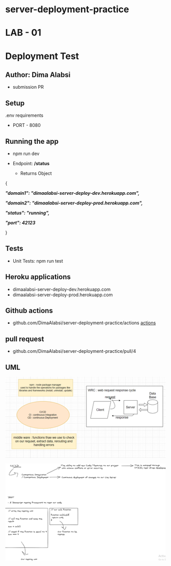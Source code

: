 # server-deployment-practice

# LAB - 01
 # Deployment Test
## Author: Dima Alabsi

* submission PR

## Setup
 .env requirements
* PORT - 8080
## Running the app
* npm run dev

* Endpoint:  **/status** 

    * Returns Object

{

  ***"domain1": "dimaalabsi-server-deploy-dev.herokuapp.com",***

  ***"domain2": "dimaalabsi-server-deploy-prod.herokuapp.com",***

  ***"status": "running",***

  ***"port": 42123***

}


## Tests

* Unit Tests: npm run test


## Heroku applications 

* dimaalabsi-server-deploy-dev.herokuapp.com
* dimaalabsi-server-deploy-prod.herokuapp.com

## Github actions

* github.com/DimaAlabsi/server-deployment-practice/actions
 [actions](github.com/DimaAlabsi/server-deployment-practice/actions)  

## pull request

* github.com/DimaAlabsi/server-deployment-practice/pull/4

## UML

![notes](img/notes2.png)

![notes](/img/notes.png)



